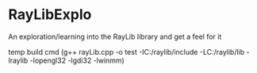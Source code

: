 # RayLibExplo
An exploration/learning into the RayLib library and get a feel for it



temp build cmd (g++ rayLib.cpp -o test -IC:/raylib/include -LC:/raylib/lib -lraylib -lopengl32 -lgdi32 -lwinmm)